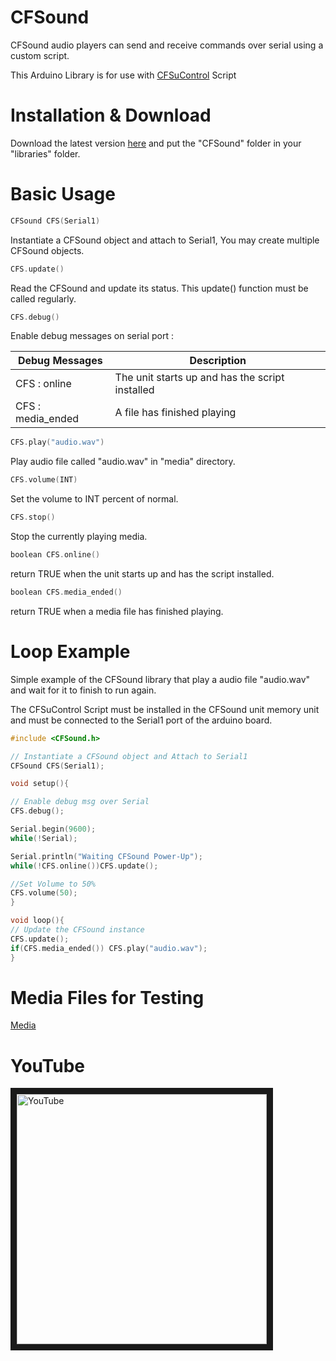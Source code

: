# CFSound

CFSound audio players can send and receive commands over serial using a custom script.

This Arduino Library is for use with [CFSuControl](https://github.com/zarpli/CFSuControl) Script

# Installation & Download

Download the latest version [here](https://github.com/zarpli/CFSound/archive/refs/heads/main.zip) and put the "CFSound" folder in your "libraries" folder.

# Basic Usage
```C++
CFSound CFS(Serial1)
```
Instantiate a CFSound object and attach to Serial1, You may create multiple CFSound objects.

```C++
CFS.update()
```
Read the CFSound and update its status. This update() function must be called regularly.

```C++
CFS.debug()  
```
Enable debug messages on serial port :

|Debug Messages|Description|
|---|---|
|CFS : online|The unit starts up and has the script installed|
|CFS : media_ended|A file has finished playing|

```C++
CFS.play("audio.wav")
```
Play audio file called "audio.wav" in "media" directory.

```C++
CFS.volume(INT)
```
Set the volume to INT percent of normal.

```C++
CFS.stop()
```
Stop the currently playing media.

```C++
boolean CFS.online()
```
return TRUE when the unit starts up and has the script installed.

```C++
boolean CFS.media_ended()
```
return TRUE when a media file has finished playing.

# Loop Example

Simple example of the CFSound library that play a audio file "audio.wav" and wait for it to finish to run again.
  
The CFSuControl Script must be installed in the CFSound unit memory unit and must be connected to the Serial1 port of the arduino board.  

```C++
#include <CFSound.h>

// Instantiate a CFSound object and Attach to Serial1
CFSound CFS(Serial1);   

void setup(){

// Enable debug msg over Serial
CFS.debug();   

Serial.begin(9600);
while(!Serial);

Serial.println("Waiting CFSound Power-Up");
while(!CFS.online())CFS.update();

//Set Volume to 50% 
CFS.volume(50);            
}

void loop(){
// Update the CFSound instance
CFS.update();
if(CFS.media_ended()) CFS.play("audio.wav");
}
```
# Media Files for Testing

[Media](https://github.com/zarpli/Media)

# YouTube

<a href="http://www.youtube.com/watch?feature=player_embedded&v=v_Xolq-GvfM" target="_blank"><img src="http://img.youtube.com/vi/v_Xolq-GvfM/0.jpg" alt="YouTube" width="400" border="10"/></a>
